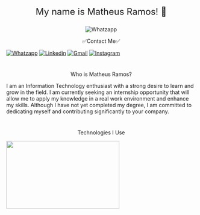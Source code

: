 <div style="text-align: center;">
  <p style="font-size: 24px;">My name is Matheus Ramos! 👻</p>
</div>

     

<p align="center">
  <img src="https://camo.githubusercontent.com/41a920e76851d3376f7dc21188f7fb9325b6eb61e78f66731dfcb223aa5c8371/68747470733a2f2f76697369746f722d62616467652e6c616f62692e6963752f62616467653f706167655f69643d47656f2d53696c76612e47656f2d53696c7661" alt="Whatzapp">
</p>


<div style="text-align: center;">
  <p> ✅Contact Me✅</p>
</div>

[![Whatzapp](https://img.shields.io/badge/WhatsApp-25D366?style=for-the-badge&logo=whatsapp&logoColor=white)](https://wa.me/+554896192999)
[![Linkedin](https://img.shields.io/badge/LinkedIn-0077B5?style=for-the-badge&logo=linkedin&logoColor=white)](https://www.linkedin.com/in/matheus-ramos-074615322/)
[![Gmail](https://img.shields.io/badge/Gmail-D14836?style=for-the-badge&logo=gmail&logoColor=white)]()
[![Instagram](https://img.shields.io/badge/Instagram-E4405F?style=for-the-badge&logo=instagram&logoColor=white)](mail.google.com/mail/u/0/?fs=1&to=Matheusramosob@gmail.com&su=CONTACT%20BY%20GITHUB%20-%20HELLO%20MATHEUS&body=Olá+Matheus,%20tudo+bem?&tf=cm)
#
<div style="text-align: center;">
  <p>Who is Matheus Ramos?</p>
</div>
 
I am an Information Technology enthusiast with a strong desire to learn and grow in the field. I am currently seeking an internship opportunity that will allow me to apply my knowledge in a real work environment and enhance my skills. Although I have not yet completed my degree, I am committed to dedicating myself and contributing significantly to your company.
#
<div style="text-align: center;">
  <p>Technologies I Use
</p>
</div>
<a href="https://github.com/MatheusRamosOliveiraBarros">
  <img height=180 width=300 align="center" src="https://github-readme-stats.vercel.app/api/top-langs?username=MatheusRamosOliveiraBarros&layout=compact&langs_count=8&theme=dark" />
</a>

